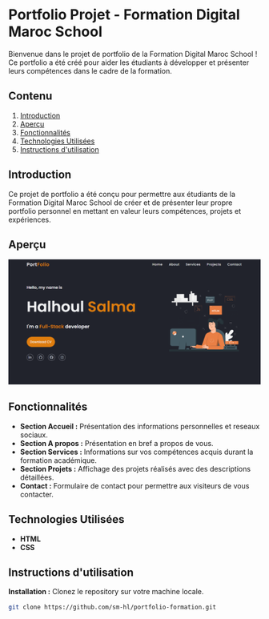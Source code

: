 # Portfolio Projet - Formation Digital Maroc School

Bienvenue dans le projet de portfolio de la Formation Digital Maroc School ! Ce portfolio a été créé pour aider les étudiants à développer et présenter leurs compétences dans le cadre de la formation.

## Contenu

1. [Introduction](#introduction)
2. [Aperçu](#apercu)
3. [Fonctionnalités](#fonctionnalités)
4. [Technologies Utilisées](#technologies-utilisees)
5. [Instructions d'utilisation](#instructions-dutilisation)

## Introduction

Ce projet de portfolio a été conçu pour permettre aux étudiants de la Formation Digital Maroc School de créer et de présenter leur propre portfolio personnel en mettant en valeur leurs compétences, projets et expériences.

## Aperçu

![Capture d'écran de projet](./img/portfolio.png)

## Fonctionnalités

- **Section Accueil :** Présentation des informations personnelles et reseaux sociaux.
- **Section A propos :** Présentation en bref a propos de vous.
- **Section Services :** Informations sur vos compétences acquis durant la formation académique.
- **Section Projets :** Affichage des projets réalisés avec des descriptions détaillées.
- **Contact :** Formulaire de contact pour permettre aux visiteurs de vous contacter.

## Technologies Utilisées

- **HTML**
- **CSS**

## Instructions d'utilisation

**Installation :** Clonez le repository sur votre machine locale.
   ```bash
   git clone https://github.com/sm-hl/portfolio-formation.git


